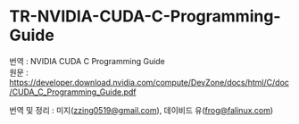 # TR-NVIDIA-CUDA-C-Programming-Guide
번역 : NVIDIA CUDA C Programming Guide  
원문 : https://developer.download.nvidia.com/compute/DevZone/docs/html/C/doc/CUDA_C_Programming_Guide.pdf

번역 및 정리 : 미지(zzing0519@gmail.com), 데이비드 유(frog@falinux.com)
